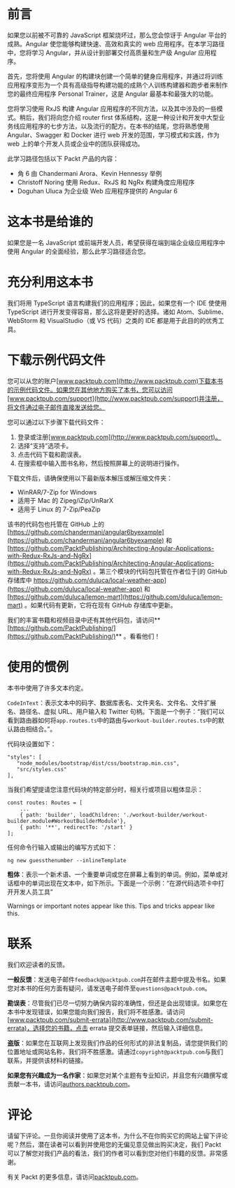 # 前言

如果您以前被不可靠的 JavaScript 框架烧坏过，那么您会惊讶于 Angular 平台的成熟。Angular 使您能够构建快速、高效和真实的 web 应用程序。在本学习路径中，您将学习 Angular，并从设计到部署交付高质量和生产级 Angular 应用程序。

首先，您将使用 Angular 的构建块创建一个简单的健身应用程序，并通过将训练应用程序变形为一个具有高级指导构建功能的成熟个人训练构建器和跑步者来制作您的最终应用程序 Personal Trainer，这是 Angular 最基本和最强大的功能。

您将学习使用 RxJS 构建 Angular 应用程序的不同方法，以及其中涉及的一些模式。稍后，我们将向您介绍 router first 体系结构，这是一种设计和开发中大型业务线应用程序的七步方法，以及流行的配方。在本书的结尾，您将熟悉使用 Angular、Swagger 和 Docker 进行 web 开发的范围，学习模式和实践，作为 web 上的单个开发人员或企业中的团队获得成功。

此学习路径包括以下 Packt 产品的内容：

*   角 6 由 Chandermani Arora、Kevin Hennessy 举例
*   Christoff Noring 使用 Redux、RxJS 和 NgRx 构建角度应用程序
*   Doguhan Uluca 为企业级 Web 应用程序提供的 Angular 6

# 这本书是给谁的

如果您是一名 JavaScript 或前端开发人员，希望获得在端到端企业级应用程序中使用 Angular 的全面经验，那么此学习路径适合您。

# 充分利用这本书

我们将用 TypeScript 语言构建我们的应用程序；因此，如果您有一个 IDE 使使用 TypeScript 进行开发变得容易，那么这将是更好的选择。诸如 Atom、Sublime、WebStorm 和 VisualStudio（或 VS 代码）之类的 IDE 都是用于此目的的优秀工具。

# 下载示例代码文件

您可以从您的账户[www.packtpub.com](http://www.packtpub.com)下载本书的示例代码文件。如果您在其他地方购买了本书，您可以访问[www.packtpub.com/support](http://www.packtpub.com/support)并注册，将文件通过电子邮件直接发送给您。

您可以通过以下步骤下载代码文件：

1.  登录或注册[www.packtpub.com](http://www.packtpub.com/support)。
2.  选择“支持”选项卡。
3.  点击代码下载和勘误表。
4.  在搜索框中输入图书名称，然后按照屏幕上的说明进行操作。

下载文件后，请确保使用以下最新版本解压或解压缩文件夹：

*   WinRAR/7-Zip for Windows
*   适用于 Mac 的 Zipeg/iZip/UnRarX
*   适用于 Linux 的 7-Zip/PeaZip

该书的代码包也托管在 GitHub 上的[https://github.com/chandermani/angular6byexample](https://github.com/chandermani/angular6byexample) 和[https://github.com/PacktPublishing/Architecting-Angular-Applications-with-Redux-RxJs-and-NgRx](https://github.com/PacktPublishing/Architecting-Angular-Applications-with-Redux-RxJs-and-NgRx) 。第三个模块的代码包托管在作者位于[的 GitHub 存储库中 https://github.com/duluca/local-weather-app](https://github.com/duluca/local-weather-app) 和[https://github.com/duluca/lemon-mart](https://github.com/duluca/lemon-mart) 。如果代码有更新，它将在现有 GitHub 存储库中更新。

我们的丰富书籍和视频目录中还有其他代码包，请访问**[https://github.com/PacktPublishing/](https://github.com/PacktPublishing/)** 。看看他们！

# 使用的惯例

本书中使用了许多文本约定。

`CodeInText`：表示文本中的码字、数据库表名、文件夹名、文件名、文件扩展名、路径名、虚拟 URL、用户输入和 Twitter 句柄。下面是一个例子：“我们可以看到路由器如何将`app.routes.ts`中的路由与`workout-builder.routes.ts`中的默认路由相结合。”。

代码块设置如下：

```
"styles": [
   "node_modules/bootstrap/dist/css/bootstrap.min.css",
   "src/styles.css"
],
```

当我们希望提请您注意代码块的特定部分时，相关行或项目以粗体显示：

```
const routes: Routes = [
    ...
    { path: 'builder', loadChildren: './workout-builder/workout-builder.module#WorkoutBuilderModule'},
    { path: '**', redirectTo: '/start' }
];
```

任何命令行输入或输出的编写方式如下：

```
ng new guessthenumber --inlineTemplate
```

**粗体**：表示一个新术语、一个重要单词或您在屏幕上看到的单词。例如，菜单或对话框中的单词出现在文本中，如下所示。下面是一个示例：“在源代码选项卡中打开开发人员工具”

Warnings or important notes appear like this. Tips and tricks appear like this.

# 联系

我们欢迎读者的反馈。

**一般反馈**：发送电子邮件`feedback@packtpub.com`并在邮件主题中提及书名。如果您对本书的任何方面有疑问，请发送电子邮件至`questions@packtpub.com`。

**勘误表**：尽管我们已尽一切努力确保内容的准确性，但还是会出现错误。如果您在本书中发现错误，如果您能向我们报告，我们将不胜感激。请访问[www.packtpub.com/submit-errata](http://www.packtpub.com/submit-errata)，选择您的书籍，点击 errata 提交表单链接，然后输入详细信息。

**盗版**：如果您在互联网上发现我们作品的任何形式的非法复制品，请您提供我们的位置地址或网站名称，我们将不胜感激。请通过`copyright@packtpub.com`与我们联系，并提供该材料的链接。

**如果您有兴趣成为一名作家**：如果您对某个主题有专业知识，并且您有兴趣撰写或贡献一本书，请访问[authors.packtpub.com](http://authors.packtpub.com/)。

# 评论

请留下评论。一旦你阅读并使用了这本书，为什么不在你购买它的网站上留下评论呢？然后，潜在读者可以看到并使用您的无偏见意见做出购买决定，我们 Packt 可以了解您对我们产品的看法，我们的作者可以看到您对他们书籍的反馈。非常感谢。

有关 Packt 的更多信息，请访问[packtpub.com](https://www.packtpub.com/)。